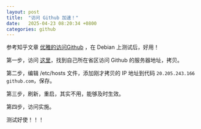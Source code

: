 ```yaml
---
layout: post
title:  "访问 Github 加速！"
date:   2025-04-23 08:20:34 +0800
categories: github
---
```


参考知乎文章 [优雅的访问Github](https://zhuanlan.zhihu.com/p/5835173003) ，在 Debian 上测试后，好用！

第一步，访问 [这里](https://www.itdog.cn/ping/github.com)，找到自己所在省区访问 Github 的服务器地址，拷贝。

第二步，编辑 /etc/hosts 文件，添加刚才拷贝的 IP 地址到代码 `20.205.243.166 github.com`，保存。

第三步，刷新，重启，其实不用，能够及时生效。

第四步，访问实施。

测试好使！！！
